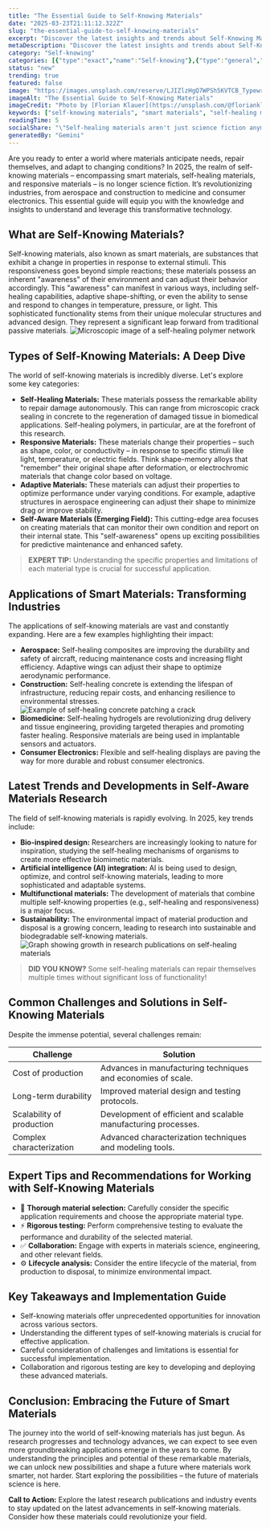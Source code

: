```yaml
---
title: "The Essential Guide to Self-Knowing Materials"
date: "2025-03-23T21:11:12.322Z"
slug: "the-essential-guide-to-self-knowing-materials"
excerpt: "Discover the latest insights and trends about Self-Knowing Materials. This comprehensive guide covers everything you need to know about Self-Knowing Materials in 2025."
metaDescription: "Discover the latest insights and trends about Self-Knowing Materials. This comprehensive guide covers everything you need to know about Self-Knowing Materi..."
category: "Self-knowing"
categories: [{"type":"exact","name":"Self-knowing"},{"type":"general","name":"Materials Science"},{"type":"medium","name":"Smart Materials"},{"type":"specific","name":"Adaptive Composites"},{"type":"niche","name":"Shape Memory Alloys"}]
status: "new"
trending: true
featured: false
image: "https://images.unsplash.com/reserve/LJIZlzHgQ7WPSh5KVTCB_Typewriter.jpg?q=85&w=1200&fit=max&fm=webp&auto=compress"
imageAlt: "The Essential Guide to Self-Knowing Materials"
imageCredit: "Photo by [Florian Klauer](https://unsplash.com/@florianklauer) on Unsplash"
keywords: ["self-knowing materials", "smart materials", "self-healing materials", "responsive materials", "adaptive materials", "self-healing polymers", "applications of smart materials", "buy self-healing materials", "self-aware materials research", "future of smart materials"]
readingTime: 5
socialShare: "\"Self-healing materials aren't just science fiction anymore – they're revolutionizing industries and reshaping our future, one autonomous repair at a time.\""
generatedBy: "Gemini"
---
```




Are you ready to enter a world where materials anticipate needs, repair themselves, and adapt to changing conditions?  In 2025, the realm of self-knowing materials – encompassing smart materials, self-healing materials, and responsive materials – is no longer science fiction. It’s revolutionizing industries, from aerospace and construction to medicine and consumer electronics. This essential guide will equip you with the knowledge and insights to understand and leverage this transformative technology.

## What are Self-Knowing Materials?

Self-knowing materials, also known as smart materials, are substances that exhibit a change in properties in response to external stimuli.  This responsiveness goes beyond simple reactions; these materials possess an inherent "awareness" of their environment and can adjust their behavior accordingly. This "awareness" can manifest in various ways, including self-healing capabilities, adaptive shape-shifting, or even the ability to sense and respond to changes in temperature, pressure, or light.  This sophisticated functionality stems from their unique molecular structures and advanced design.  They represent a significant leap forward from traditional passive materials. ![Microscopic image of a self-healing polymer network](https://images.unsplash.com/photo-1451187580459-43490279c0fa?q=85&w=1200&fit=max&fm=webp&auto=compress)

## Types of Self-Knowing Materials: A Deep Dive

The world of self-knowing materials is incredibly diverse. Let's explore some key categories:

* **Self-Healing Materials:** These materials possess the remarkable ability to repair damage autonomously.  This can range from microscopic crack sealing in concrete to the regeneration of damaged tissue in biomedical applications.  Self-healing polymers, in particular, are at the forefront of this research.
* **Responsive Materials:** These materials change their properties – such as shape, color, or conductivity – in response to specific stimuli like light, temperature, or electric fields.  Think shape-memory alloys that "remember" their original shape after deformation, or electrochromic materials that change color based on voltage.
* **Adaptive Materials:** These materials can adjust their properties to optimize performance under varying conditions.  For example, adaptive structures in aerospace engineering can adjust their shape to minimize drag or improve stability.
* **Self-Aware Materials (Emerging Field):** This cutting-edge area focuses on creating materials that can monitor their own condition and report on their internal state. This "self-awareness" opens up exciting possibilities for predictive maintenance and enhanced safety.

> **EXPERT TIP:** Understanding the specific properties and limitations of each material type is crucial for successful application.

## Applications of Smart Materials: Transforming Industries

The applications of self-knowing materials are vast and constantly expanding.  Here are a few examples highlighting their impact:

* **Aerospace:** Self-healing composites are improving the durability and safety of aircraft, reducing maintenance costs and increasing flight efficiency.  Adaptive wings can adjust their shape to optimize aerodynamic performance.
* **Construction:** Self-healing concrete is extending the lifespan of infrastructure, reducing repair costs, and enhancing resilience to environmental stresses. ![Example of self-healing concrete patching a crack](https://images.unsplash.com/photo-1484417894907-623942c8ee29?q=85&w=1200&fit=max&fm=webp&auto=compress)
* **Biomedicine:** Self-healing hydrogels are revolutionizing drug delivery and tissue engineering, providing targeted therapies and promoting faster healing.  Responsive materials are being used in implantable sensors and actuators.
* **Consumer Electronics:** Flexible and self-healing displays are paving the way for more durable and robust consumer electronics.

## Latest Trends and Developments in Self-Aware Materials Research

The field of self-knowing materials is rapidly evolving.  In 2025, key trends include:

* **Bio-inspired design:** Researchers are increasingly looking to nature for inspiration, studying the self-healing mechanisms of organisms to create more effective biomimetic materials.
* **Artificial intelligence (AI) integration:** AI is being used to design, optimize, and control self-knowing materials, leading to more sophisticated and adaptable systems.
* **Multifunctional materials:**  The development of materials that combine multiple self-knowing properties (e.g., self-healing and responsiveness) is a major focus.
* **Sustainability:**  The environmental impact of material production and disposal is a growing concern, leading to research into sustainable and biodegradable self-knowing materials.  ![Graph showing growth in research publications on self-healing materials](https://images.unsplash.com/photo-1517976487492-5750f3195933?q=85&w=1200&fit=max&fm=webp&auto=compress)

> **DID YOU KNOW?**  Some self-healing materials can repair themselves multiple times without significant loss of functionality!

## Common Challenges and Solutions in Self-Knowing Materials

Despite the immense potential, several challenges remain:

| Challenge                    | Solution                                                                 |
|-----------------------------|-------------------------------------------------------------------------|
| Cost of production           | Advances in manufacturing techniques and economies of scale.             |
| Long-term durability        | Improved material design and testing protocols.                           |
| Scalability of production    | Development of efficient and scalable manufacturing processes.            |
| Complex characterization     | Advanced characterization techniques and modeling tools.                 |

## Expert Tips and Recommendations for Working with Self-Knowing Materials

* 🔑 **Thorough material selection:** Carefully consider the specific application requirements and choose the appropriate material type.
* ⚡ **Rigorous testing:**  Perform comprehensive testing to evaluate the performance and durability of the selected material.
* ✅ **Collaboration:**  Engage with experts in materials science, engineering, and other relevant fields.
* ⚙️ **Lifecycle analysis:** Consider the entire lifecycle of the material, from production to disposal, to minimize environmental impact.

## Key Takeaways and Implementation Guide

* Self-knowing materials offer unprecedented opportunities for innovation across various sectors.
* Understanding the different types of self-knowing materials is crucial for effective application.
* Careful consideration of challenges and limitations is essential for successful implementation.
* Collaboration and rigorous testing are key to developing and deploying these advanced materials.

## Conclusion: Embracing the Future of Smart Materials

The journey into the world of self-knowing materials has just begun.  As research progresses and technology advances, we can expect to see even more groundbreaking applications emerge in the years to come.  By understanding the principles and potential of these remarkable materials, we can unlock new possibilities and shape a future where materials work smarter, not harder.  Start exploring the possibilities – the future of materials science is here.

**Call to Action:**  Explore the latest research publications and industry events to stay updated on the latest advancements in self-knowing materials.  Consider how these materials could revolutionize your field.



